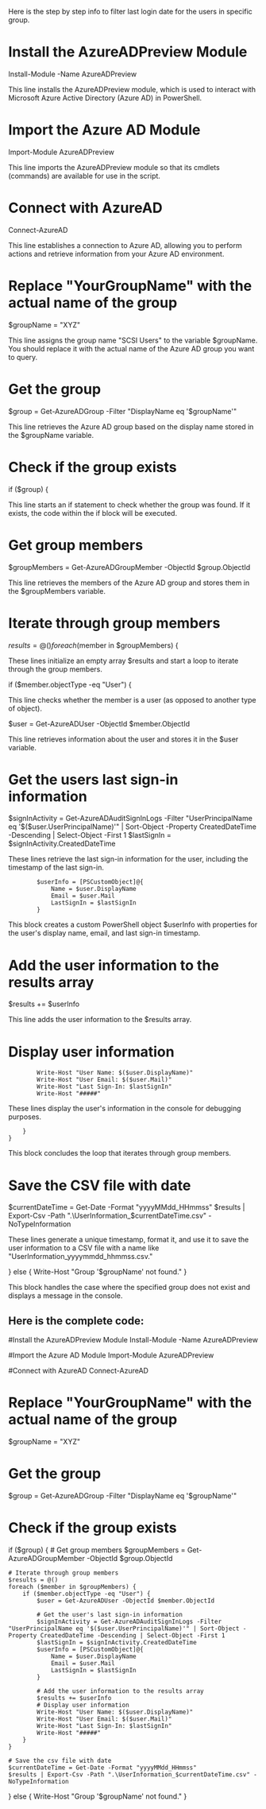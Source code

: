 Here is the step by step info to filter last login date for the users in specific group.

# Install the AzureADPreview Module
Install-Module -Name AzureADPreview

This line installs the AzureADPreview module, which is used to interact with Microsoft Azure Active Directory (Azure AD) in PowerShell.

# Import the Azure AD Module
Import-Module AzureADPreview

This line imports the AzureADPreview module so that its cmdlets (commands) are available for use in the script.

# Connect with AzureAD
Connect-AzureAD

This line establishes a connection to Azure AD, allowing you to perform actions and retrieve information from your Azure AD environment.


# Replace "YourGroupName" with the actual name of the group
$groupName = "XYZ"

This line assigns the group name "SCSI Users" to the variable $groupName. You should replace it with the actual name of the Azure AD group you want to query.


# Get the group
$group = Get-AzureADGroup -Filter "DisplayName eq '$groupName'"

This line retrieves the Azure AD group based on the display name stored in the $groupName variable.


# Check if the group exists
if ($group) {

This line starts an if statement to check whether the group was found. If it exists, the code within the if block will be executed.


 # Get group members
 $groupMembers = Get-AzureADGroupMember -ObjectId $group.ObjectId

This line retrieves the members of the Azure AD group and stores them in the $groupMembers variable.


# Iterate through group members
$results = @()
foreach ($member in $groupMembers) {

These lines initialize an empty array $results and start a loop to iterate through the group members.


 if ($member.objectType -eq "User") {

This line checks whether the member is a user (as opposed to another type of object).


 $user = Get-AzureADUser -ObjectId $member.ObjectId

This line retrieves information about the user and stores it in the $user variable.


# Get the users last sign-in information

$signInActivity = Get-AzureADAuditSignInLogs -Filter "UserPrincipalName eq '$($user.UserPrincipalName)'" | Sort-Object -Property CreatedDateTime -Descending | Select-Object -First 1
$lastSignIn = $signInActivity.CreatedDateTime

These lines retrieve the last sign-in information for the user, including the timestamp of the last sign-in.


            $userInfo = [PSCustomObject]@{
                Name = $user.DisplayName
                Email = $user.Mail
                LastSignIn = $lastSignIn
            }
This block creates a custom PowerShell object $userInfo with properties for the user's display name, email, and last sign-in timestamp.

 # Add the user information to the results array
 $results += $userInfo
 
This line adds the user information to the $results array.

# Display user information
            Write-Host "User Name: $($user.DisplayName)"
            Write-Host "User Email: $($user.Mail)"
            Write-Host "Last Sign-In: $lastSignIn"
            Write-Host "#####"

These lines display the user's information in the console for debugging purposes.

        }
    }

This block concludes the loop that iterates through group members.

 # Save the CSV file with date
  $currentDateTime = Get-Date -Format "yyyyMMdd_HHmmss"
  $results | Export-Csv -Path ".\UserInformation_$currentDateTime.csv" -NoTypeInformation
  
These lines generate a unique timestamp, format it, and use it to save the user information to a CSV file with a name like "UserInformation_yyyymmdd_hhmmss.csv."

} else {
    Write-Host "Group '$groupName' not found."
}

This block handles the case where the specified group does not exist and displays a message in the console.


## Here is the complete code:

#Install the AzureADPreview Module
Install-Module -Name AzureADPreview

#Import the Azure AD Module
Import-Module AzureADPreview

#Connect with AzureAD
Connect-AzureAD

# Replace "YourGroupName" with the actual name of the group
$groupName = "XYZ"

# Get the group
$group = Get-AzureADGroup -Filter "DisplayName eq '$groupName'"

# Check if the group exists
if ($group) {
    # Get group members
    $groupMembers = Get-AzureADGroupMember -ObjectId $group.ObjectId

    # Iterate through group members
    $results = @()
    foreach ($member in $groupMembers) {
        if ($member.objectType -eq "User") {
            $user = Get-AzureADUser -ObjectId $member.ObjectId

            # Get the user's last sign-in information
            $signInActivity = Get-AzureADAuditSignInLogs -Filter "UserPrincipalName eq '$($user.UserPrincipalName)'" | Sort-Object -Property CreatedDateTime -Descending | Select-Object -First 1
            $lastSignIn = $signInActivity.CreatedDateTime
            $userInfo = [PSCustomObject]@{
                Name = $user.DisplayName
                Email = $user.Mail
                LastSignIn = $lastSignIn
            }

            # Add the user information to the results array
            $results += $userInfo
            # Display user information
            Write-Host "User Name: $($user.DisplayName)"
            Write-Host "User Email: $($user.Mail)"
            Write-Host "Last Sign-In: $lastSignIn"
            Write-Host "#####"
        }
    }

    # Save the csv file with date 
    $currentDateTime = Get-Date -Format "yyyyMMdd_HHmmss"
    $results | Export-Csv -Path ".\UserInformation_$currentDateTime.csv" -NoTypeInformation
    
} else {
    Write-Host "Group '$groupName' not found."
} 


